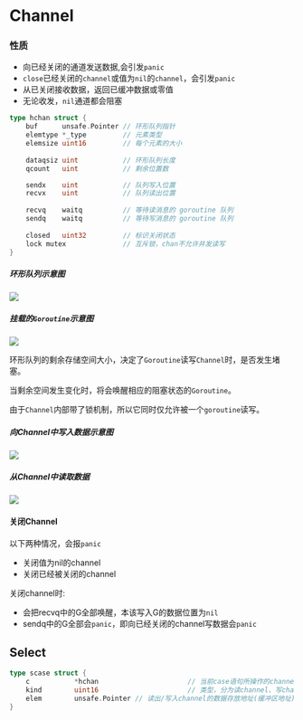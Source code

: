 # Channel

### 性质

- 向已经关闭的通道发送数据,会引发`panic`
- `close`已经关闭的`channel`或值为`nil`的`channel`，会引发`panic`
- 从已关闭接收数据，返回已缓冲数据或零值
- 无论收发，`nil`通道都会阻塞

```go
type hchan struct {
    buf      unsafe.Pointer // 环形队列指针
    elemtype *_type         // 元素类型
    elemsize uint16         // 每个元素的大小
    
    dataqsiz uint           // 环形队列长度
    qcount   uint           // 剩余位置数

    sendx    uint           // 队列写入位置
    recvx    uint           // 队列读出位置
    
    recvq    waitq          // 等待读消息的 goroutine 队列
    sendq    waitq          // 等待写消息的 goroutine 队列
    
    closed   uint32         // 标识关闭状态
    lock mutex              // 互斥锁，chan不允许并发读写
}
```

##### 环形队列示意图

![](https://static.bookstack.cn/projects/GoExpertProgramming/chapter01/images/chan-01-circle_queue.png)

##### 挂载的`Goroutine`示意图

![](https://static.bookstack.cn/projects/GoExpertProgramming/chapter01/images/chan-02-wait_queue.png)



环形队列的剩余存储空间大小，决定了`Goroutine`读写`Channel`时，是否发生堵塞。

当剩余空间发生变化时，将会唤醒相应的阻塞状态的`Goroutine`。

由于`Channel`内部带了锁机制，所以它同时仅允许被一个`goroutine`读写。

##### 向Channel中写入数据示意图

![](https://static.bookstack.cn/projects/GoExpertProgramming/chapter01/images/chan-03-send_data.png)

##### 从Channel中读取数据

![](https://static.bookstack.cn/projects/GoExpertProgramming/chapter01/images/chan-04-recieve_data.png)

#### 关闭Channel

以下两种情况，会报`panic`

- 关闭值为nil的channel
- 关闭已经被关闭的channel

关闭channel时:

- 会把recvq中的G全部唤醒，本该写入G的数据位置为`nil`
- sendq中的G全部会`panic`，即向已经关闭的channel写数据会`panic`



## Select

```go
type scase struct {
    c           *hchan 						// 当前case语句所操作的channel指针
    kind        uint16 						// 类型，分为读channel、写channel和default
    elem        unsafe.Pointer // 读出/写入channel的数据存放地址(缓冲区地址)
}
```







